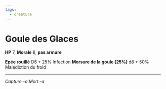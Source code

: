 ```yaml
---
tags:
  - creature
---
```

# Goule des Glaces

**HP** 7, **Morale** 8, **pas armure**

**Epée rouillé** D6 + 25% Infection
**Morsure de la goule (25%)** d8 + 50% Malédiction du froid

---
*Capturé -a*
*Mort -a*